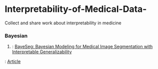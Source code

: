 # Interpretability-of-Medical-Data-
Collect and share work about interpretability in medicine


### Bayesian
1. : [BayeSeg: Bayesian Modeling for Medical Image Segmentation with Interpretable Generalizability](https://arxiv.org/abs/2303.01710 "pdf")

: [Article](https://github.com/xiaovhua/Interpretability-of-Medical-Data-/blob/Articles/BayeSeg%3A%20Bayesian%20Modeling%20for%20Medical%20Image%20Segmentation%20with%20Interpretable%20Generalizability.md "reading report by author")
